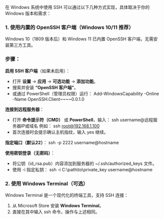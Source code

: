 在 Windows 系统中使用 SSH 可以通过以下几种方式实现，具体取决于你的 Windows 版本和需求：



### **1. 使用内置的 OpenSSH 客户端（Windows 10/11 推荐）**

Windows 10（1809 版本后）和 Windows 11 已内置 OpenSSH 客户端，无需安装第三方工具。



### **步骤：**

 **启用 SSH 客户端**（如果未启用）： 

- 打开 **设置** → **应用** → **可选功能** → **添加功能**。
- 搜索并安装 **“OpenSSH 客户端”**。
- 或通过 PowerShell（管理员权限）运行： Add-WindowsCapability -Online -Name OpenSSH.Client~~~~0.0.1.0 

 **连接到远程服务器**： 

- 打开 **命令提示符（CMD）** 或 **PowerShell**，输入： ssh username@远程服务器IP或域名 例如： ssh root@192.168.1.100 
- 首次连接时会提示确认主机指纹，输入 yes 继续。

**指定端口（默认22）**： ssh -p 2222 username@hostname 

**使用密钥登录（无密码）**： 

- 将公钥（id_rsa.pub）内容添加到服务器的 ~/.ssh/authorized_keys 文件。
- 使用 -i 指定私钥： ssh -i C:\path\to\private_key username@hostname 



### **2. 使用 Windows Terminal（可选）**

Windows Terminal 是一个现代化的终端工具，支持 SSH 连接：

1. 从 Microsoft Store 安装 **Windows Terminal**。
2. 直接在其中输入 ssh 命令，操作与上述相同。